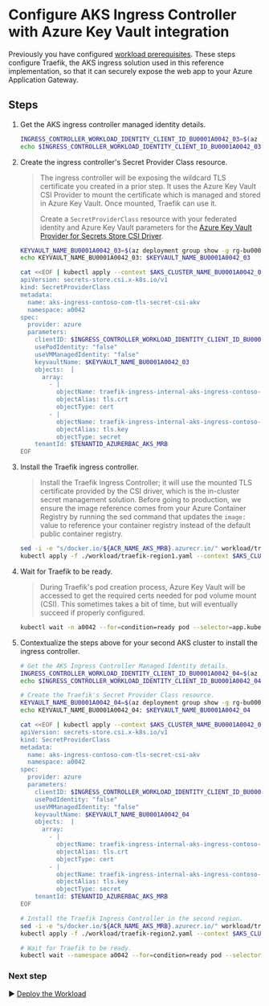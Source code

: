 # Configure AKS Ingress Controller with Azure Key Vault integration

Previously you have configured [workload prerequisites](./07-workload-prerequisites.md). These steps configure Traefik, the AKS ingress solution used in this reference implementation, so that it can securely expose the web app to your Azure Application Gateway.

## Steps

1. Get the AKS ingress controller managed identity details.

   ```bash
   INGRESS_CONTROLLER_WORKLOAD_IDENTITY_CLIENT_ID_BU0001A0042_03=$(az deployment group show -g rg-bu0001a0042-03 -n cluster-stamp --query properties.outputs.aksIngressControllerPodManagedIdentityClientId.value -o tsv)
   echo $INGRESS_CONTROLLER_WORKLOAD_IDENTITY_CLIENT_ID_BU0001A0042_03
   ```

1. Create the ingress controller's Secret Provider Class resource.

   > The ingress controller will be exposing the wildcard TLS certificate you created in a prior step. It uses the Azure Key Vault CSI Provider to mount the certificate which is managed and stored in Azure Key Vault. Once mounted, Traefik can use it.
   >
   > Create a `SecretProviderClass` resource with your federated identity and Azure Key Vault parameters for the [Azure Key Vault Provider for Secrets Store CSI Driver](https://github.com/Azure/secrets-store-csi-driver-provider-azure).

   ```bash
   KEYVAULT_NAME_BU0001A0042_03=$(az deployment group show -g rg-bu0001a0042-03 -n cluster-stamp  --query properties.outputs.keyVaultName.value -o tsv)
   echo KEYVAULT_NAME_BU0001A0042_03: $KEYVAULT_NAME_BU0001A0042_03

   cat <<EOF | kubectl apply --context $AKS_CLUSTER_NAME_BU0001A0042_03_AKS_MRB -f -
   apiVersion: secrets-store.csi.x-k8s.io/v1
   kind: SecretProviderClass
   metadata:
     name: aks-ingress-contoso-com-tls-secret-csi-akv
     namespace: a0042
   spec:
     provider: azure
     parameters:
       clientID: $INGRESS_CONTROLLER_WORKLOAD_IDENTITY_CLIENT_ID_BU0001A0042_03
       usePodIdentity: "false"
       useVMManagedIdentity: "false"
       keyvaultName: $KEYVAULT_NAME_BU0001A0042_03
       objects:  |
         array:
           - |
             objectName: traefik-ingress-internal-aks-ingress-contoso-com-tls
             objectAlias: tls.crt
             objectType: cert
           - |
             objectName: traefik-ingress-internal-aks-ingress-contoso-com-tls
             objectAlias: tls.key
             objectType: secret
       tenantId: $TENANTID_AZURERBAC_AKS_MRB
   EOF
   ```

1. Install the Traefik ingress controller.

   > Install the Traefik Ingress Controller; it will use the mounted TLS certificate provided by the CSI driver, which is the in-cluster secret management solution. Before going to production, we ensure the image reference comes from your Azure Container Registry by running the sed command that updates the `image:` value to reference your container registry instead of the default public container registry.

   ```bash
   sed -i -e "s/docker.io/${ACR_NAME_AKS_MRB}.azurecr.io/" workload/traefik-region1.yaml
   kubectl apply -f ./workload/traefik-region1.yaml --context $AKS_CLUSTER_NAME_BU0001A0042_03_AKS_MRB
   ```

1. Wait for Traefik to be ready.

   > During Traefik's pod creation process, Azure Key Vault will be accessed to get the required certs needed for pod volume mount (CSI). This sometimes takes a bit of time, but will eventually succeed if properly configured.

   ```bash
   kubectl wait -n a0042 --for=condition=ready pod --selector=app.kubernetes.io/name=traefik-ingress-ilb --timeout=90s --context $AKS_CLUSTER_NAME_BU0001A0042_03_AKS_MRB
   ```

1. Contextualize the steps above for your second AKS cluster to install the ingress controller.

   ```bash
   # Get the AKS Ingress Controller Managed Identity details.
   INGRESS_CONTROLLER_WORKLOAD_IDENTITY_CLIENT_ID_BU0001A0042_04=$(az deployment group show -g rg-bu0001a0042-04 -n cluster-stamp --query properties.outputs.aksIngressControllerPodManagedIdentityClientId.value -o tsv)
   echo $INGRESS_CONTROLLER_WORKLOAD_IDENTITY_CLIENT_ID_BU0001A0042_04

   # Create the Traefik's Secret Provider Class resource.
   KEYVAULT_NAME_BU0001A0042_04=$(az deployment group show -g rg-bu0001a0042-04 -n cluster-stamp  --query properties.outputs.keyVaultName.value -o tsv)
   echo KEYVAULT_NAME_BU0001A0042_04: $KEYVAULT_NAME_BU0001A0042_04

   cat <<EOF | kubectl apply --context $AKS_CLUSTER_NAME_BU0001A0042_04_AKS_MRB -f -
   apiVersion: secrets-store.csi.x-k8s.io/v1
   kind: SecretProviderClass
   metadata:
     name: aks-ingress-contoso-com-tls-secret-csi-akv
     namespace: a0042
   spec:
     provider: azure
     parameters:
       clientID: $INGRESS_CONTROLLER_WORKLOAD_IDENTITY_CLIENT_ID_BU0001A0042_04
       usePodIdentity: "false"
       useVMManagedIdentity: "false"
       keyvaultName: $KEYVAULT_NAME_BU0001A0042_04
       objects:  |
         array:
           - |
             objectName: traefik-ingress-internal-aks-ingress-contoso-com-tls
             objectAlias: tls.crt
             objectType: cert
           - |
             objectName: traefik-ingress-internal-aks-ingress-contoso-com-tls
             objectAlias: tls.key
             objectType: secret
       tenantId: $TENANTID_AZURERBAC_AKS_MRB
   EOF

   # Install the Traefik Ingress Controller in the second region.
   sed -i -e "s/docker.io/${ACR_NAME_AKS_MRB}.azurecr.io/" workload/traefik-region2.yaml
   kubectl apply -f ./workload/traefik-region2.yaml --context $AKS_CLUSTER_NAME_BU0001A0042_04_AKS_MRB

   # Wait for Traefik to be ready.
   kubectl wait --namespace a0042 --for=condition=ready pod --selector=app.kubernetes.io/name=traefik-ingress-ilb --timeout=90s --context $AKS_CLUSTER_NAME_BU0001A0042_04_AKS_MRB
   ```

### Next step

:arrow_forward: [Deploy the Workload](./09-workload.md)
